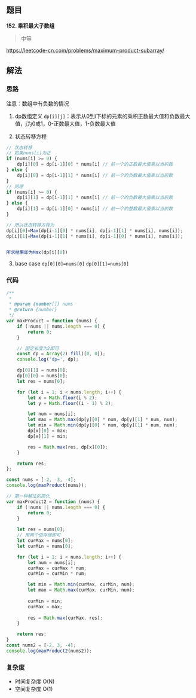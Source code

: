 ## 题目
**152. 乘积最大子数组**
>中等

https://leetcode-cn.com/problems/maximum-product-subarray/

## 解法
### 思路
注意：数组中有负数的情况

1. dp数组定义
`dp[i][j]`：表示从0到i下标的元素的乘积正数最大值和负数最大值，j为0或1，0-正数最大值，1-负数最大值

1. 状态转移方程
``` javascript
// 状态转移
// 如果nums[i]为正
if (nums[i] >= 0) {
    dp[i][0] = dp[i-1][0] * nums[i] // 前一个的正数最大值乘以当前数
} else {
    dp[i][0] = dp[i-1][1] * nums[i] // 前一个的负数最大值乘以当前数
}
// 同理
if (nums[i] >= 0) {
    dp[i][1] = dp[i-1][1] * nums[i] // 前一个的负数最大值乘以当前数
} else {
    dp[i][1] = dp[i-1][0] * nums[i] // 前一个的整数最大值乘以当前数
}

// 所以状态转移方程为
dp[i][0]=Max(dp[i-1][0] * nums[i], dp[i-1][1] * nums[i], nums[i]);
dp[i][1]=Max(dp[i-1][1] * nums[i], dp[i-1][0] * nums[i], nums[i]);


所求结果即为Max(dp[i][0])
```

3. base case
`dp[0][0]=nums[0]`
`dp[0][1]=nums[0]`


### 代码
```javascript
/**
 * 
 * @param {number[]} nums
 * @return {number}
 */
var maxProduct = function (nums) {
    if (!nums || nums.length === 0) {
        return 0;
    }

    // 固定长度为2即可
    const dp = Array(2).fill([0, 0]);
    console.log('dp=', dp);

    dp[0][1] = nums[0];
    dp[0][0] = nums[0];
    let res = nums[0];

    for (let i = 1; i < nums.length; i++) {
        let x = Math.floor(i % 2);
        let y = Math.floor((i - 1) % 2);

        let num = nums[i];
        let max = Math.max(dp[y][0] * num, dp[y][1] * num, num);
        let min = Math.min(dp[y][0] * num, dp[y][1] * num, num);
        dp[x][0] = max;
        dp[x][1] = min;

        res = Math.max(res, dp[x][0]);
    }

    return res;
};

const nums = [-2, -3, -4];
console.log(maxProduct(nums));
```
```javascript
// 第一种解法的简化
var maxProduct2 = function (nums) {
    if (!nums || nums.length === 0) {
        return 0;
    }
    
    let res = nums[0];
    // 用两个值存储即可
    let curMax = nums[0];
    let curMin = nums[0];

    for (let i = 1; i < nums.length; i++) {
        let num = nums[i];
        curMax = curMax * num;
        curMin = curMin * num;

        let min = Math.min(curMax, curMin, num);
        let max = Math.max(curMax, curMin, num);
        
        curMin = min;
        curMax = max;
        
        res = Math.max(curMax, res);
    }

    return res;
}
const nums2 = [-2, 3, -4];
console.log(maxProduct2(nums2));

```
### 复杂度
* 时间复杂度 O(N)
* 空间复杂度 O(1)


